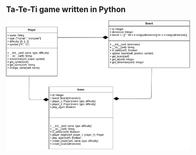 ## Ta-Te-Ti game written in Python

![Figura 1](https://github.com/joagonzalez/tateti/blob/master/doc/tateti.png)
